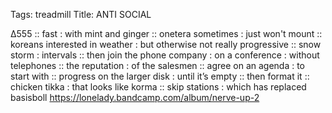 Tags: treadmill
Title: ANTI SOCIAL
  
∆555 :: fast : with mint and ginger :: onetera sometimes : just won't mount :: koreans interested in weather : but otherwise not really progressive :: snow storm : intervals :: then join the phone company : on a conference : without telephones :: the reputation : of the salesmen :: agree on an agenda : to start with :: progress on the larger disk : until it’s empty :: then format it :: chicken tikka : that looks like  korma :: skip stations : which has replaced basisboll
<https://lonelady.bandcamp.com/album/nerve-up-2>  
